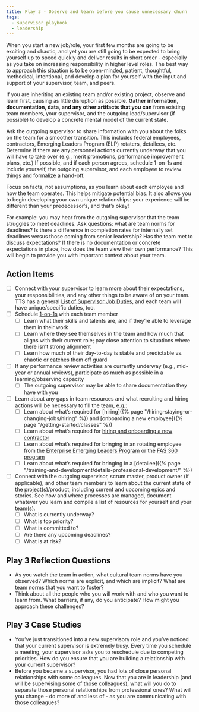 ```yaml
---
title: Play 3 - Observe and learn before you cause unnecessary churn
tags:
  - supervisor playbook
  - leadership
---
```


When you start a new job/role, your first few months are going to be exciting and chaotic, and yet you are still going to be expected to bring yourself up to speed quickly and deliver results in short order - especially as you take on increasing responsibility in higher level roles. The best way to approach this situation is to be open-minded, patient, thoughtful, methodical, intentional, and develop a plan for yourself with the input and support of your supervisor, team, and peers.

If you are inheriting an existing team and/or existing project, observe and learn first, causing as little disruption as possible. **Gather information, documentation, data, and any other artifacts that you can** from existing team members, your supervisor, and the outgoing lead/supervisor (if possible) to develop a concrete mental model of the current state. 

Ask the outgoing supervisor to share information with you about the folks on the team for a smoother transition. This includes federal employees, contractors, Emerging Leaders Program (ELP) rotaters, detailees, etc. Determine if there are any personnel actions currently underway that you will have to take over (e.g., merit promotions, performance improvement plans, etc.) If possible, and if each person agrees, schedule 1-on-1s and include yourself, the outgoing supervisor, and each employee to review things and formalize a hand-off.

Focus on facts, not assumptions, as you learn about each employee and how the team operates. This helps mitigate potential bias. It also allows you to begin developing your own unique relationships: your experience will be different than your predecessor’s, and that’s okay!

For example: you may hear from the outgoing supervisor that the team struggles to meet deadlines. Ask questions: what are team norms for deadlines? Is there a difference in completion rates for internally set deadlines versus those coming from senior leadership? Has the team met to discuss expectations? If there is no documentation or concrete expectations in place, how does the team view their own performance? This will begin to provide you with important context about your team.


## Action Items

- [ ] Connect with your supervisor to learn more about their expectations, your responsibilities, and any other things to be aware of on your team. TTS has a general [List of Supervisor Job Duties](https://docs.google.com/document/d/11DIsUYI1O4j5XP73TP9x9VBfpfc8XOUxPUeHJXaituE/edit), and each team will have unique/specific duties, too.
- [ ] Schedule [1-on-1s](https://docs.google.com/document/d/1WVysnJMkLNkmQakjKIxa_v47Ws1RNDh6-iCMG6CsZ4k/edit) with each team member
  - [ ] Learn what their skills and talents are, and if they’re able to leverage them in their work
  - [ ] Learn where they see themselves in the team and how much that aligns with their current role; pay close attention to situations where there isn’t strong alignment
  - [ ] Learn how much of their day-to-day is stable and predictable vs. chaotic or catches them off guard
- [ ] If any performance review activities are currently underway (e.g., mid-year or annual reviews), participate as much as possible in a learning/observing capacity
  - [ ] The outgoing supervisor may be able to share documentation they have with you
- [ ] Learn about any gaps in team resources and what recruiting and hiring actions will be necessary to fill the team, e.g.:
  - [ ] Learn about what’s required for [hiring]({% page "/hiring-staying-or-changing-jobs/hiring" %}) and [onboarding a new employee]({% page "/getting-started/classes" %})
  - [ ] Learn about what’s required for [hiring and onboarding a new contractor](https://docs.google.com/document/d/14xOFvIGwlG0Gbd52o1D4AyJ52RqzHpX91nfEYJKu5qQ/edit)
  - [ ] Learn about what’s required for bringing in an rotating employee from the [Enterprise Emerging Leaders Program](https://insite.gsa.gov/employee-resources/training-and-development/leadership-resources/enterprise-emerging-leaders-program) or the [FAS 360 program](https://insite.gsa.gov/services-and-offices/federal-acquisition-service/workforce-transformation/fas-360-development-program?term=)
  - [ ] Learn about what’s required for bringing in a [detailee]({% page "/training-and-development/details-professional-development/" %})
- [ ] Connect with the outgoing supervisor, scrum master, product owner (if applicable), and other team members to learn about the current state of the project(s)/product, including current and upcoming epics and stories. See how and where processes are managed, document whatever you learn and compile a list of resources for yourself and your team(s).
  - [ ] What is currently underway?
  - [ ] What is top priority?
  - [ ] What is committed to?
  - [ ] Are there any upcoming deadlines?
  - [ ] What is at risk?

## Play 3 Reflection Questions

- As you watch the team in action, what cultural team norms have you observed? Which norms are explicit, and which are implicit? What are team norms that you want to foster?
- Think about all the people who you will work with and who you want to learn from. What barriers, if any, do you anticipate? How might you approach these challenges?

## Play 3 Case Studies

- You’ve just transitioned into a new supervisory role and you’ve noticed that your current supervisor is extremely busy. Every time you schedule a meeting, your supervisor asks you to reschedule due to competing priorities. How do you ensure that you are building a relationship with your current supervisor?
- Before you became a supervisor, you had lots of close personal relationships with some colleagues. Now that you are in leadership (and will be supervising some of those colleagues), what will you do to separate those personal relationships from professional ones? What will you change - do more of and less of - as you are communicating with those colleagues?
